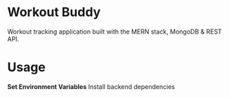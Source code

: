 # Workout Buddy
Workout tracking application built with the MERN stack, MongoDB & REST API.
# Usage
__Set Environment Variables__
Install backend dependencies
